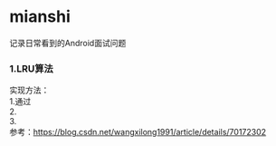 # mianshi
记录日常看到的Android面试问题
### 1.LRU算法  
实现方法：  
1.通过  
2.  
3.  
参考：https://blog.csdn.net/wangxilong1991/article/details/70172302
